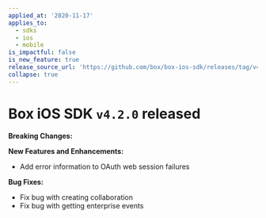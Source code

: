 ```yaml
---
applied_at: '2020-11-17'
applies_to:
  - sdks
  - ios
  - mobile
is_impactful: false
is_new_feature: true
release_source_url: 'https://github.com/box/box-ios-sdk/releases/tag/v4.2.0'
collapse: true
---
```


# Box iOS SDK `v4.2.0` released

**Breaking Changes:**

**New Features and Enhancements:**

* Add error information to OAuth web session failures

**Bug Fixes:**

* Fix bug with creating collaboration
* Fix bug with getting enterprise events
